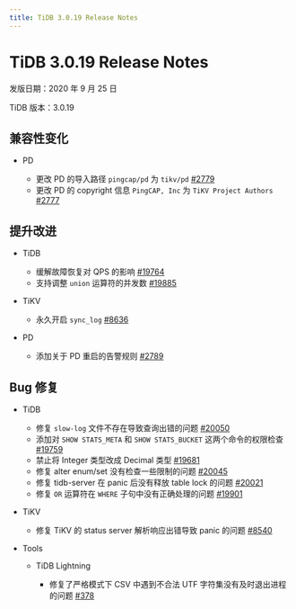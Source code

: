 ```yaml
---
title: TiDB 3.0.19 Release Notes
---
```


# TiDB 3.0.19 Release Notes

发版日期：2020 年 9 月 25 日

TiDB 版本：3.0.19

## 兼容性变化

+ PD

    - 更改 PD 的导入路径 `pingcap/pd` 为 `tikv/pd` [#2779](https://github.com/pingcap/pd/pull/2779)
    - 更改 PD 的 copyright 信息 `PingCAP, Inc` 为 `TiKV Project Authors` [#2777](https://github.com/pingcap/pd/pull/2777)

## 提升改进

+ TiDB

    - 缓解故障恢复对 QPS 的影响 [#19764](https://github.com/pingcap/tidb/pull/19764)
    - 支持调整 `union` 运算符的并发数 [#19885](https://github.com/pingcap/tidb/pull/19885)

+ TiKV

    - 永久开启 `sync_log` [#8636](https://github.com/tikv/tikv/pull/8636)

+ PD

    - 添加关于 PD 重启的告警规则 [#2789](https://github.com/pingcap/pd/pull/2789)

## Bug 修复

+ TiDB

    - 修复 `slow-log` 文件不存在导致查询出错的问题 [#20050](https://github.com/pingcap/tidb/pull/20050)
    - 添加对 `SHOW STATS_META` 和 `SHOW STATS_BUCKET` 这两个命令的权限检查 [#19759](https://github.com/pingcap/tidb/pull/19759)
    - 禁止将 Integer 类型改成 Decimal 类型 [#19681](https://github.com/pingcap/tidb/pull/19681)
    - 修复 alter enum/set 没有检查一些限制的问题 [#20045](https://github.com/pingcap/tidb/pull/20045)
    - 修复 tidb-server 在 panic 后没有释放 table lock 的问题 [#20021](https://github.com/pingcap/tidb/pull/20021)
    - 修复 `OR` 运算符在 `WHERE` 子句中没有正确处理的问题 [#19901](https://github.com/pingcap/tidb/pull/19901)

+ TiKV

    - 修复 TiKV 的 status server 解析响应出错导致 panic 的问题 [#8540](https://github.com/tikv/tikv/pull/8540)

+ Tools

    + TiDB Lightning

        - 修复了严格模式下 CSV 中遇到不合法 UTF 字符集没有及时退出进程的问题 [#378](https://github.com/pingcap/tidb-lightning/pull/378)
